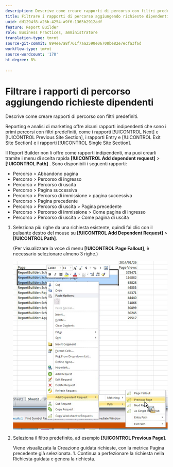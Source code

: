 ```yaml
---
description: Descrive come creare rapporti di percorso con filtri predefiniti.
title: Filtrare i rapporti di percorso aggiungendo richieste dipendenti
uuid: dd1294f8-a26b-4254-a9f6-1365b2912adf
feature: Report Builder
role: Business Practices, amministratore
translation-type: tm+mt
source-git-commit: 894ee7a8f761f7aa2590e06708be82e7ecfa3f6d
workflow-type: tm+mt
source-wordcount: '178'
ht-degree: 8%

---
```



# Filtrare i rapporti di percorso aggiungendo richieste dipendenti

Descrive come creare rapporti di percorso con filtri predefiniti.

Reporting e analisi di marketing offre alcuni rapporti indipendenti che sono i primi percorsi con filtri predefiniti, come i rapporti [!UICONTROL Next] e [!UICONTROL Previous Site Section], i rapporti Entry e [!UICONTROL Exit Site Section] e i rapporti [!UICONTROL Single Site Section].

Il Report Builder non li offre come rapporti indipendenti, ma puoi crearli tramite i menu di scelta rapida **[!UICONTROL Add dependent request]** > **[!UICONTROL Path]** . Sono disponibili i seguenti rapporti:

* Percorso > Abbandono pagina
* Percorso > Percorso di ingresso
* Percorso > Percorso di uscita
* Percorso > Pagina successiva
* Percorso > Percorso di immissione > pagina successiva
* Percorso > Pagina precedente
* Percorso > Percorso di uscita > Pagina precedente
* Percorso > Percorso di immissione > Come pagina di ingresso
* Percorso > Percorso di uscita > Come pagina di uscita

1. Seleziona più righe da una richiesta esistente, quindi fai clic con il pulsante destro del mouse su **[!UICONTROL Add Dependent Request]** > **[!UICONTROL Path]**.

   (Per visualizzare la voce di menu **[!UICONTROL Page Fallout]**, è necessario selezionare almeno 3 righe.)

   ![](assets/dependen_request.png)

1. Seleziona il filtro predefinito, ad esempio **[!UICONTROL Previous Page]**.

   Viene visualizzata la Creazione guidata richieste, con la metrica Pagina precedente già selezionata. 1. Continua a perfezionare la richiesta nella Richiesta guidata e genera la richiesta.
